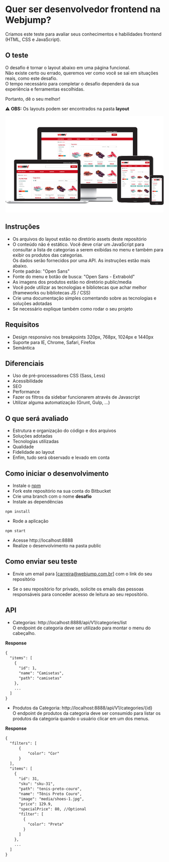 # Quer ser desenvolvedor frontend na Webjump?

Criamos este teste para avaliar seus conhecimentos e habilidades frontend (HTML, CSS e JavaScript).

## O teste

O desafio é tornar o layout abaixo em uma página funcional.  
Não existe certo ou errado, queremos ver como você se sai em situações reais, como este desafio.  
O tempo necessário para completar o desafio dependerá da sua experiência e ferramentas escolhidas.

Portanto, dê o seu melhor!

:warning: **OBS:** Os layouts podem ser encontrados na pasta **layout**

![Layout](public/assets/preview.jpg)

## Instruções

- Os arquivos do layout estão no diretório assets deste repositório
- O conteúdo não é estático. Você deve criar um JavaScript para consultar a lista de categorias a serem exibidas no menu e também para exibir os produtos das categorias.  
  Os dados serão fornecidos por uma API. As instruções estão mais abaixo.
- Fonte padrão: "Open Sans"
- Fonte do menu e botão de busca: "Open Sans - Extrabold"
- As imagens dos produtos estão no diretório public/media
- Você pode utilizar as tecnologias e bibliotecas que achar melhor (frameworks ou bibliotecas JS / CSS)
- Crie uma documentação simples comentando sobre as tecnologias e soluções adotadas
- Se necessário explique também como rodar o seu projeto

## Requisitos

- Design responsivo nos breakpoints 320px, 768px, 1024px e 1440px
- Suporte para IE, Chrome, Safari, Firefox
- Semântica

## Diferenciais

- Uso de pré-processadores CSS (Sass, Less)
- Acessibilidade
- SEO
- Performance
- Fazer os filtros da sidebar funcionarem através de Javascript
- Utilizar alguma automatização (Grunt, Gulp, ...)

## O que será avaliado

- Estrutura e organização do código e dos arquivos
- Soluções adotadas
- Tecnologias utilizadas
- Qualidade
- Fidelidade ao layout
- Enfim, tudo será observado e levado em conta

## Como iniciar o desenvolvimento

- Instale o [npm](https://nodejs.org/en/download/)
- Fork este repositório na sua conta do Bitbucket
- Crie uma branch com o nome **desafio**
- Instale as dependências

```
npm install
```

- Rode a aplicação

```
npm start
```

- Acesse http://localhost:8888
- Realize o desenvolvimento na pasta public

## Como enviar seu teste

- Envie um email para [carreira@webjump.com.br] com o link do seu repositório

- Se o seu repositório for privado, solicite os emails das pessoas responsáveis para conceder acesso de leitura ao seu repositório.

## API

- Categorias: http://localhost:8888/api/V1/categories/list  
  O endpoint de categoria deve ser utilizado para montar o menu do cabeçalho.

**Response**

```
{
  "items": [
    {
      "id": 1,
      "name": "Camisetas",
      "path": "camisetas"
    },
    ...
  ]
}
```

- Produtos da Categoria: http://localhost:8888/api/V1/categories/{id}  
  O endpoint de produtos da categoria deve ser consumido para listar os produtos da categoria quando o usuário clicar em um dos menus.

**Response**

```
{
  "filters": [
      {
          "color": "Cor"
      }
  ],
  "items": [
    {
      "id": 31,
      "sku": "sku-31",
      "path": "tenis-preto-couro",
      "name": "Tênis Preto Couro",
      "image": "media/shoes-1.jpg",
      "price": 129.9,
      "specialPrice": 80, //Optional
      "filter": [
        {
          "color": "Preta"
        }
      ]
    },
    ...
  ]
}
```
